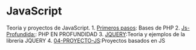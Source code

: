 # JavaScript
Teoria y proyectos de JavaScript.
    1. [Primeros pasos](01-PRIMWEROS-PASOS): Bases de PHP
    2. [Js-Profundida:](02-JS-PROFUNDIDAD): PHP EN PROFUNDIDAD
    3. [JQUERY](03-JQUERY):Teoria y ejemplos de la libreria JQUERY
    4. [04-PROYECTO-JS](04-PROYECT0-JS):Proyectos basados en JS